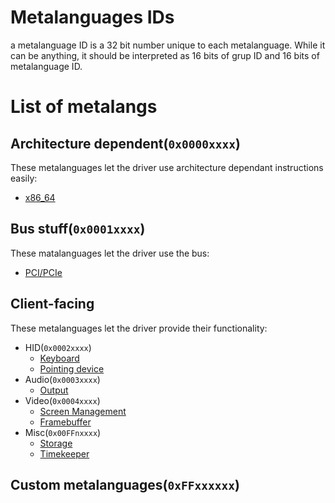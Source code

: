 # Metalanguages IDs
a metalanguage ID is a 32 bit number unique to each metalanguage. While it can be anything, it should be interpreted as 16 bits of grup ID and 16 bits of metalanguage ID.


# List of metalangs
## Architecture dependent(`0x0000xxxx`)
These metalanguages let the driver use architecture dependant instructions easily:
<!-- - <a href="arch_specific/x86.md">x86</a> -->
- <a href="arch_specific/x86_64.md">x86_64</a>
<!-- > - <a href="arch_specific/aarch32.md">aarch32</a>
- <a href="arch_specific/aarch64.md">aarch64</a>
- <a href="arch_specific/riscv32.md">riscv32</a>
- <a href="arch_specific/riscv64.md">riscv64</a> -->

## Bus stuff(`0x0001xxxx`)
These matalanguages let the driver use the bus:
- <a href="bus/pci.md">PCI/PCIe</a>
<!-- - <a href="bus/usb.md">USB</a>
- <a href="bus/scsi.md">SCSI</a> -->

## Client-facing
These metalanguages let the driver provide their functionality:
<!-- * Network
    - I have no fucking clue to put here -->
* HID(`0x0002xxxx`)
    - <a href="hid/kb.md">Keyboard</a>
    - <a href="hid/pointer.md">Pointing device</a>
    <!-- - <a href="hid/controller.md">Game controller</a>
    - <a href="hid/braille.md">Refreshable Braille Display</a>
    - <a href="hid/touch.md">Touchscreen</a>
    - <a href="hid/drawing.md">Graphics Tablet</a>
    - <a href="hid/cam.md">Webcam</a>
    - <a href="hid/fingerprint.md">Fingerprint scanner</a> -->
* Audio(`0x0003xxxx`)
    - <a href="audio/out.md">Output</a>
    <!-- - <a href="audio/in.md">Input</a>-->
* Video(`0x0004xxxx`)
    - <a href="video/screenmgmt.md">Screen Management</a>
    - <a href="video/fb.md">Framebuffer</a>
    <!-- - <a href="video/opengl.md">OpenGL</a>
    - <a href="video/vulkan.md">Vulkan</a> -->
* Misc(`0x00FFnxxxx`)
    - <a href="misc/storage.md">Storage</a>
    - <a href="misc/timekeeper.md">Timekeeper</a>

## Custom metalanguages(`0xFFxxxxxx`)